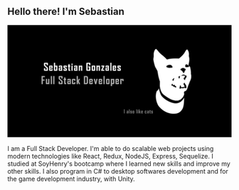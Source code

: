 ## Hello there! I'm Sebastian

![Image Presentation](/media/pres.jpg)

I am a Full Stack Developer. I'm able to do scalable web projects using modern technologies like React, Redux, NodeJS, Express, Sequelize. I studied at SoyHenry's bootcamp where I learned new skills and improve my other skills. I also program in C# to desktop softwares development and for the game development industry, with Unity.
